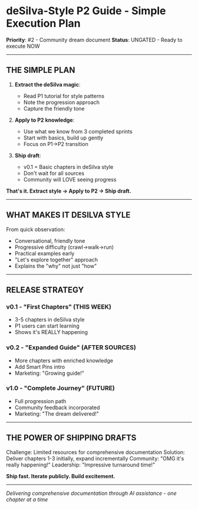 # deSilva-Style P2 Guide - Simple Execution Plan

**Priority**: #2 - Community dream document
**Status**: UNGATED - Ready to execute NOW

---

## THE SIMPLE PLAN

1. **Extract the deSilva magic**:
   - Read P1 tutorial for style patterns
   - Note the progression approach
   - Capture the friendly tone

2. **Apply to P2 knowledge**:
   - Use what we know from 3 completed sprints
   - Start with basics, build up gently
   - Focus on P1→P2 transition

3. **Ship draft**:
   - v0.1 = Basic chapters in deSilva style
   - Don't wait for all sources
   - Community will LOVE seeing progress

**That's it. Extract style → Apply to P2 → Ship draft.**

---

## WHAT MAKES IT DESILVA STYLE

From quick observation:
- Conversational, friendly tone
- Progressive difficulty (crawl→walk→run)
- Practical examples early
- "Let's explore together" approach
- Explains the "why" not just "how"

---

## RELEASE STRATEGY

### v0.1 - "First Chapters" (THIS WEEK)
- 3-5 chapters in deSilva style
- P1 users can start learning
- Shows it's REALLY happening

### v0.2 - "Expanded Guide" (AFTER SOURCES)
- More chapters with enriched knowledge
- Add Smart Pins intro
- Marketing: "Growing guide!"

### v1.0 - "Complete Journey" (FUTURE)
- Full progression path
- Community feedback incorporated
- Marketing: "The dream delivered!"

---

## THE POWER OF SHIPPING DRAFTS

Challenge: Limited resources for comprehensive documentation
Solution: Deliver chapters 1-3 initially, expand incrementally
Community: "OMG it's really happening!"
Leadership: "Impressive turnaround time!"

**Ship fast. Iterate publicly. Build excitement.**

---

*Delivering comprehensive documentation through AI assistance - one chapter at a time*